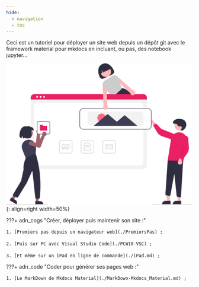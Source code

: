 ```yaml
---
hide:
  - navigation
  - toc
---
```


Ceci est un tutoriel pour déployer un site web depuis un dépôt git
 avec le framework material pour mkdocs en incluant, ou pas, des notebook jupyter...

![building_websites](images/undraw_building_websites_i78t.svg){: align=right width=50%}


???+ adn_cogs "Créer, déployer puis maintenir son site :"

    1. [Premiers pas depuis un navigateur web](./PremiersPas) ;

    2. [Puis sur PC avec Visual Studio Code](./PCW10-VSC) ;

    3. [Et même sur un iPad en ligne de commande](./iPad.md) ;


???+ adn_code "Coder pour générer ses pages web  :"

    1. [Le MarkDown de Mkdocs Material](./MarkDown-Mkdocs_Material.md) ;









